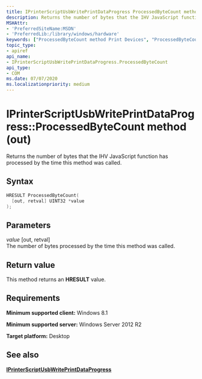 ```yaml
---
title: IPrinterScriptUsbWritePrintDataProgress ProcessedByteCount method (out)
description: Returns the number of bytes that the IHV JavaScript function has processed by the time this method was called.
MSHAttr:
- 'PreferredSiteName:MSDN'
- 'PreferredLib:/library/windows/hardware'
keywords: ["ProcessedByteCount method Print Devices", "ProcessedByteCount method Print Devices , IPrinterScriptUsbWritePrintDataProgress interface", "IPrinterScriptUsbWritePrintDataProgress interface Print Devices , ProcessedByteCount method"]
topic_type:
- apiref
api_name:
- IPrinterScriptUsbWritePrintDataProgress.ProcessedByteCount
api_type:
- COM
ms.date: 07/07/2020
ms.localizationpriority: medium
---
```


# IPrinterScriptUsbWritePrintDataProgress::ProcessedByteCount method (out)

Returns the number of bytes that the IHV JavaScript function has processed by the time this method was called.

## Syntax

```cpp
HRESULT ProcessedByteCount(
  [out, retval] UINT32 *value
);
```

## Parameters

*value* \[out, retval\]  
The number of bytes processed by the time this method was called.

## Return value

This method returns an **HRESULT** value.

## Requirements

**Minimum supported client:** Windows 8.1

**Minimum supported server:** Windows Server 2012 R2

**Target platform:** Desktop

## See also

[**IPrinterScriptUsbWritePrintDataProgress**](iprinterscriptusbwriteprintdataprogress.md)
